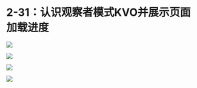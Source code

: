 # 2-31：认识观察者模式KVO并展示页面加载进度

![](https://gitlab.com/kiriha/my-public-pictures/-/raw/main/pictures/2024/06/15_21_5_26_202406152105446.png)

![](https://gitlab.com/kiriha/my-public-pictures/-/raw/main/pictures/2024/06/15_21_7_44_202406152107851.png)

![](https://gitlab.com/kiriha/my-public-pictures/-/raw/main/pictures/2024/06/15_21_12_57_202406152112317.png)

![](https://gitlab.com/kiriha/my-public-pictures/-/raw/main/pictures/2024/06/15_21_15_0_202406152114105.png)
